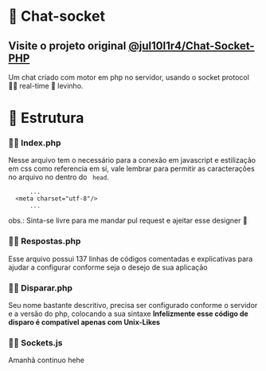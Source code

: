 # 🐘 Chat-socket 
<h2> Visite o projeto original <a href="https://notabug.org/Jul10l1r4/Chat-Socket-PHP">@jul10l1r4/Chat-Socket-PHP</a></h2>
Um chat criado com motor em php no servidor, usando o socket protocol 🤘🏿 real-time 🍃 levinho.

<h1>🔧 Estrutura</h1>
<h3>🤘🏿 Index.php</h3>
<p> Nesse arquivo tem o necessário para a conexão em javascript e estilização em css como referencia em sí, vale lembrar para 
  permitir as caracterações no arquivo no dentro do <code> head</code>.
  
  ``` 
        ...
    <meta charset="utf-8"/>
        ...
  ```
  <p> 
     obs.: Sinta-se livre para me mandar pul request e ajeitar esse designer 🙊
  </p>
  <h3>🤘🏿 Respostas.php</h3>
  <p>
    Esse arquivo possui 137 linhas de códigos comentadas e explicativas para ajudar a configurar conforme seja o desejo de sua aplicação
  </p>
  <h3>🤘🏿 Disparar.php</h3>
  <p> 
    Seu nome bastante descritivo, precisa ser configurado conforme o servidor e  a versão do php, colocando a sua sintaxe
  <strong>Infelizmente esse código de disparo é compatível apenas com Unix-Likes</strong>
  </p>
  <h3>🤘🏿 Sockets.js</h3>
  <span> Amanhã continuo hehe</span>
